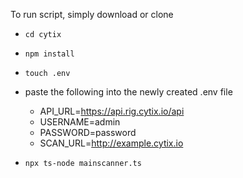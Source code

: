To run script, simply download or clone

- `cd cytix`
- `npm install`
- `touch .env`
- paste the following into the newly created .env file
    - API_URL=https://api.rig.cytix.io/api
    - USERNAME=admin
    - PASSWORD=password
    - SCAN_URL=http://example.cytix.io

- `npx ts-node mainscanner.ts`

